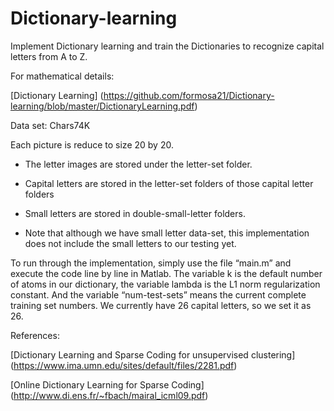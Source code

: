 # Dictionary-learning

Implement Dictionary learning and train the Dictionaries to recognize capital letters from A to Z.

For mathematical details:

[Dictionary Learning] (https://github.com/formosa21/Dictionary-learning/blob/master/DictionaryLearning.pdf)

Data set: Chars74K

Each picture is reduce to size 20 by 20.

* The letter images are stored under the letter-set folder. 

* Capital letters are stored in the letter-set folders of those capital letter folders

* Small letters are stored in double-small-letter folders. 

* Note that although we have small letter data-set, this implementation does not include the small letters
to our testing yet.

To run through the implementation, simply use the file “main.m” and execute the code line by line in Matlab. The variable k is the default number of atoms in our dictionary, the variable lambda is the L1 norm regularization constant. And the variable “num-test-sets” means the current complete training set numbers. We currently have 26 capital letters, so we set it as
26.

References:

[Dictionary Learning and Sparse Coding for unsupervised clustering] (https://www.ima.umn.edu/sites/default/files/2281.pdf)

[Online Dictionary Learning for Sparse Coding] (http://www.di.ens.fr/~fbach/mairal_icml09.pdf)
